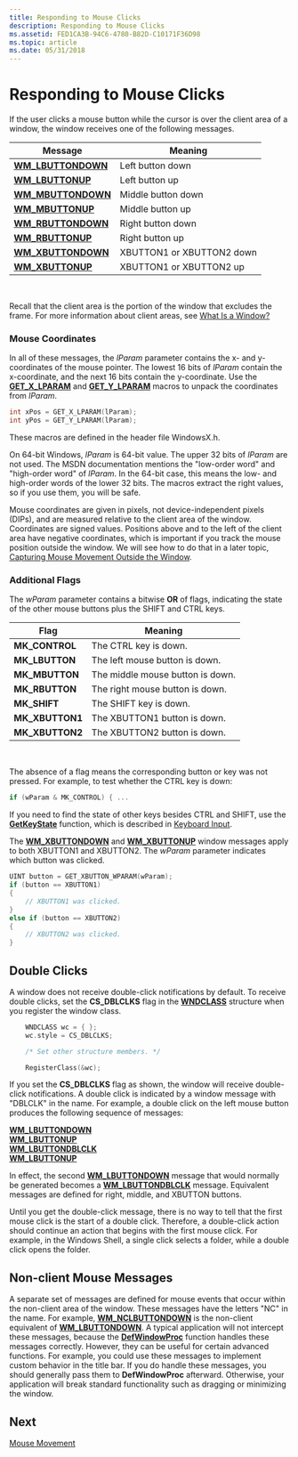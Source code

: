 ```yaml
---
title: Responding to Mouse Clicks
description: Responding to Mouse Clicks
ms.assetid: FED1CA3B-94C6-4780-B82D-C10171F36D98
ms.topic: article
ms.date: 05/31/2018
---
```


# Responding to Mouse Clicks

If the user clicks a mouse button while the cursor is over the client area of a window, the window receives one of the following messages.



| Message                                        | Meaning                   |
|------------------------------------------------|---------------------------|
| [**WM\_LBUTTONDOWN**](/windows/desktop/inputdev/wm-lbuttondown) | Left button down          |
| [**WM\_LBUTTONUP**](/windows/desktop/inputdev/wm-lbuttonup)     | Left button up            |
| [**WM\_MBUTTONDOWN**](/windows/desktop/inputdev/wm-mbuttondown) | Middle button down        |
| [**WM\_MBUTTONUP**](/windows/desktop/inputdev/wm-mbuttonup)     | Middle button up          |
| [**WM\_RBUTTONDOWN**](/windows/desktop/inputdev/wm-rbuttondown) | Right button down         |
| [**WM\_RBUTTONUP**](/windows/desktop/inputdev/wm-rbuttonup)     | Right button up           |
| [**WM\_XBUTTONDOWN**](/windows/desktop/inputdev/wm-xbuttondown) | XBUTTON1 or XBUTTON2 down |
| [**WM\_XBUTTONUP**](/windows/desktop/inputdev/wm-xbuttonup)     | XBUTTON1 or XBUTTON2 up   |



 

Recall that the client area is the portion of the window that excludes the frame. For more information about client areas, see [What Is a Window?](what-is-a-window-.md)

### Mouse Coordinates

In all of these messages, the *lParam* parameter contains the x- and y-coordinates of the mouse pointer. The lowest 16 bits of *lParam* contain the x-coordinate, and the next 16 bits contain the y-coordinate. Use the [**GET\_X\_LPARAM**](/windows/desktop/api/windowsx/nf-windowsx-get_x_lparam) and [**GET\_Y\_LPARAM**](/windows/desktop/api/windowsx/nf-windowsx-get_y_lparam) macros to unpack the coordinates from *lParam*.


```C++
int xPos = GET_X_LPARAM(lParam); 
int yPos = GET_Y_LPARAM(lParam);
```



These macros are defined in the header file WindowsX.h.

On 64-bit Windows, *lParam* is 64-bit value. The upper 32 bits of *lParam* are not used. The MSDN documentation mentions the "low-order word" and "high-order word" of *lParam*. In the 64-bit case, this means the low- and high-order words of the lower 32 bits. The macros extract the right values, so if you use them, you will be safe.

Mouse coordinates are given in pixels, not device-independent pixels (DIPs), and are measured relative to the client area of the window. Coordinates are signed values. Positions above and to the left of the client area have negative coordinates, which is important if you track the mouse position outside the window. We will see how to do that in a later topic, [Capturing Mouse Movement Outside the Window](mouse-movement.md).

### Additional Flags

The *wParam* parameter contains a bitwise **OR** of flags, indicating the state of the other mouse buttons plus the SHIFT and CTRL keys.



| Flag             | Meaning                          |
|------------------|----------------------------------|
| **MK\_CONTROL**  | The CTRL key is down.            |
| **MK\_LBUTTON**  | The left mouse button is down.   |
| **MK\_MBUTTON**  | The middle mouse button is down. |
| **MK\_RBUTTON**  | The right mouse button is down.  |
| **MK\_SHIFT**    | The SHIFT key is down.           |
| **MK\_XBUTTON1** | The XBUTTON1 button is down.     |
| **MK\_XBUTTON2** | The XBUTTON2 button is down.     |



 

The absence of a flag means the corresponding button or key was not pressed. For example, to test whether the CTRL key is down:


```C++
if (wParam & MK_CONTROL) { ...
```



If you need to find the state of other keys besides CTRL and SHIFT, use the [**GetKeyState**](/windows/desktop/api/winuser/nf-winuser-getkeystate) function, which is described in [Keyboard Input](keyboard-input.md).

The [**WM\_XBUTTONDOWN**](/windows/desktop/inputdev/wm-xbuttondown) and [**WM\_XBUTTONUP**](/windows/desktop/inputdev/wm-xbuttonup) window messages apply to both XBUTTON1 and XBUTTON2. The *wParam* parameter indicates which button was clicked.


```C++
UINT button = GET_XBUTTON_WPARAM(wParam);  
if (button == XBUTTON1)
{
    // XBUTTON1 was clicked.
}
else if (button == XBUTTON2)
{
    // XBUTTON2 was clicked.
}
```



## Double Clicks

A window does not receive double-click notifications by default. To receive double clicks, set the **CS\_DBLCLKS** flag in the [**WNDCLASS**](/windows/win32/api/winuser/ns-winuser-wndclassa) structure when you register the window class.


```C++
    WNDCLASS wc = { };
    wc.style = CS_DBLCLKS;

    /* Set other structure members. */

    RegisterClass(&wc);

```



If you set the **CS\_DBLCLKS** flag as shown, the window will receive double-click notifications. A double click is indicated by a window message with "DBLCLK" in the name. For example, a double click on the left mouse button produces the following sequence of messages:

<dl>

[**WM\_LBUTTONDOWN**](/windows/desktop/inputdev/wm-lbuttondown)  
[**WM\_LBUTTONUP**](/windows/desktop/inputdev/wm-lbuttonup)  
[**WM\_LBUTTONDBLCLK**](/windows/desktop/inputdev/wm-lbuttondblclk)  
[**WM\_LBUTTONUP**](/windows/desktop/inputdev/wm-lbuttonup)  
</dl>

In effect, the second [**WM\_LBUTTONDOWN**](/windows/desktop/inputdev/wm-lbuttondown) message that would normally be generated becomes a [**WM\_LBUTTONDBLCLK**](/windows/desktop/inputdev/wm-lbuttondblclk) message. Equivalent messages are defined for right, middle, and XBUTTON buttons.

Until you get the double-click message, there is no way to tell that the first mouse click is the start of a double click. Therefore, a double-click action should continue an action that begins with the first mouse click. For example, in the Windows Shell, a single click selects a folder, while a double click opens the folder.

## Non-client Mouse Messages

A separate set of messages are defined for mouse events that occur within the non-client area of the window. These messages have the letters "NC" in the name. For example, [**WM\_NCLBUTTONDOWN**](/windows/desktop/inputdev/wm-nclbuttondown) is the non-client equivalent of [**WM\_LBUTTONDOWN**](/windows/desktop/inputdev/wm-lbuttondown). A typical application will not intercept these messages, because the [**DefWindowProc**](/windows/desktop/api/winuser/nf-winuser-defwindowproca) function handles these messages correctly. However, they can be useful for certain advanced functions. For example, you could use these messages to implement custom behavior in the title bar. If you do handle these messages, you should generally pass them to **DefWindowProc** afterward. Otherwise, your application will break standard functionality such as dragging or minimizing the window.

## Next

[Mouse Movement](mouse-movement.md)

 

 